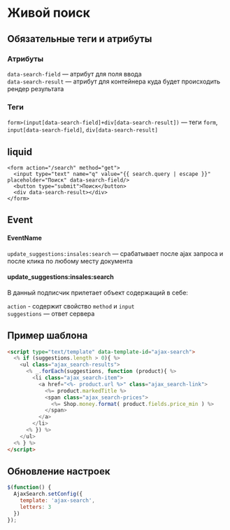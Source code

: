 # Живой поиск

## Обязательные теги и атрибуты

### Атрибуты
`data-search-field` — атрибут для поля ввода <br>
`data-search-result` — атрибут для контейнера куда будет происходить рендер результата <br>

### Теги
`form>(input[data-search-field]+div[data-search-result])` — теги `form`, `input[data-search-field]`, `div[data-search-result]`

## liquid

```liquid
<form action="/search" method="get">
  <input type="text" name="q" value="{{ search.query | escape }}" placeholder="Поиск" data-search-field/>
  <button type="submit">Поиск</button>
  <div data-search-result></div>
</form>
```

## Event

#### EventName
`update_suggestions:insales:search` — срабатывает после ajax запроса и после клика по любому месту документа

#### update_suggestions:insales:search
В данный подписчик прилетает объект содержащий в себе:

`action` - содержит свойство `method` и `input`<br>
`suggestions` — ответ сервера

## Пример шаблона

```html
<script type="text/template" data-template-id="ajax-search">
  <% if (suggestions.length > 0){ %>
    <ul class="ajax_search-results">
      <% _.forEach(suggestions, function (product){ %>
        <li class="ajax_search-item">
          <a href="<%- product.url %>" class="ajax_search-link">
            <%= product.markedTitle %>
            <span class="ajax_search-prices">
              <%= Shop.money.format( product.fields.price_min ) %>
            </span>
          </a>
        </li>
      <% }) %>
    </ul>
  <% } %>
</script>
```

## Обновление настроек

```js
$(function() {
  AjaxSearch.setConfig({
    template: 'ajax-search',
    letters: 3
  })
});
```